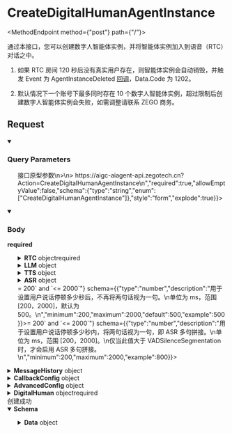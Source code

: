 <h1 className={"openapi__heading"}>CreateDigitalHumanAgentInstance</h1>

<MethodEndpoint method={"post"} path={"/"}></MethodEndpoint>


通过本接口，您可以创建数字人智能体实例，并将智能体实例加入到语音（RTC）对话之中。


<Warning title="注意">

1. 如果 RTC 房间 120 秒后没有真实用户存在，则智能体实例会自动销毁，并触发 Event 为 AgentInstanceDeleted [回调](/aiagent-server/callbacks/receiving-callback)，Data.Code 为 1202。

2. 默认情况下一个账号下最多同时存在 10 个数字人智能体实例，超过限制后创建数字人智能体实例会失败，如需调整请联系 ZEGO 商务。

</Warning>


## Request
<details style={{"marginBottom":"1rem"}} className={"openapi-markdown__details"} data-collapsed={false} open={true}><summary style={{}}><h3 className={"openapi-markdown__details-summary-header-params"}>Query Parameters</h3></summary><div><ul><ParamsItem className={"paramsItem"} param={{"name":"Action","in":"query","description":"> 接口原型参数\n>\n> https://aigc-aiagent-api.zegotech.cn?Action=CreateDigitalHumanAgentInstance\n","required":true,"allowEmptyValue":false,"schema":{"type":"string","enum":["CreateDigitalHumanAgentInstance"]},"style":"form","explode":true}}></ParamsItem><ParamsItem className={"paramsItem"} param={{"name":"AppId","in":"query","description":"AppId，ZEGO 分配的用户唯一凭证。","required":true,"schema":{"type":"integer","format":"uint32"}}}></ParamsItem><ParamsItem className={"paramsItem"} param={{"name":"SignatureNonce","in":"query","description":"随机字符串。","required":true,"schema":{"type":"string"}}}></ParamsItem><ParamsItem className={"paramsItem"} param={{"name":"Timestamp","in":"query","description":"Unix 时间戳，单位为秒。最多允许 10 分钟的误差。","required":true,"schema":{"type":"integer","format":"int64"}}}></ParamsItem><ParamsItem className={"paramsItem"} param={{"name":"Signature","in":"query","description":"签名，用于验证请求的合法性。","required":true,"schema":{"type":"string"}}}></ParamsItem><ParamsItem className={"paramsItem"} param={{"name":"SignatureVersion","in":"query","description":"签名版本号，默认值为 2.0。","required":true,"schema":{"type":"string","enum":["2.0"]}}}></ParamsItem></ul></div></details>
<MimeTabs className={"openapi-tabs__mime request"}><TabItem label={"application/json"} value={"application/json-schema"}><details style={{}} className={"openapi-markdown__details mime"} data-collapsed={false} open={true}><summary style={{}} className={"openapi-markdown__details-summary-mime"}><h3 className={"openapi-markdown__details-summary-header-body"}>Body</h3><strong className={"openapi-schema__required"}>required</strong></summary><ul className={"request-schema-first-body-node-container"}><SchemaItem collapsible={false} name={"AgentId"} required={true} schemaName={"string"} qualifierMessage={undefined} schema={{"type":"string","description":"已注册的智能体唯一标识符","example":"xiaozhi"}}></SchemaItem><SchemaItem collapsible={false} name={"UserId"} required={true} schemaName={"string"} qualifierMessage={"**Possible values:** `<= 32 characters`"} schema={{"type":"string","description":"用于登录 RTC 房间的真实用户 ID。 仅支持数字、英文字符、'-'、'_'。","example":"user_1","maxLength":32}}></SchemaItem><SchemaItem collapsible={true} className={"schemaItem"}><details style={{}} className={"openapi-markdown__details"}><summary style={{}}><span className={"openapi-schema__container"}><strong className={"openapi-schema__property"}>RTC</strong><span className={"openapi-schema__name"}> object</span><span className={"openapi-schema__divider"}></span><span className={"openapi-schema__required"}>required</span></span></summary><div className={"schema-description-container"}><div className={"schema-description"}><div>  <p>RTC 相关信息</p>  <br/>  <strong>📌 重要说明</strong>  <p>所有属性字符限制：仅支持数字、英文字符、'_'、'-'、'.'。</p></div></div><SchemaItem collapsible={false} name={"RoomId"} required={true} schemaName={"string"} qualifierMessage={"**Possible values:** `<= 128 characters`"} schema={{"type":"string","description":"RTC 房间 ID。","maxLength":128,"example":"room_1"}}></SchemaItem><SchemaItem collapsible={false} name={"AgentStreamId"} required={true} schemaName={"string"} qualifierMessage={"**Possible values:** `<= 128 characters`"} schema={{"type":"string","description":"智能体实例推流使用的流 ID。\n> **📌 重要说明**\n>\n> 请确保当前运行中的多个智能体实例（即便不在同一个 RTC 房间）使用不同的流 ID，否则会导致后创建的智能体实例推流失败。\n","maxLength":128,"example":"agent_stream_1"}}></SchemaItem><SchemaItem collapsible={false} name={"AgentUserId"} required={true} schemaName={"string"} qualifierMessage={"**Possible values:** `<= 32 characters`"} schema={{"type":"string","description":"智能体实例的用户 ID。\n> **📌 重要说明**\n>\n> 需确保同时在运行中的多个智能体实例（即便不在同一个 RTC 房间）使用不同的用户 ID，否则先创建的智能体实例会被踢出 RTC 房间。\n","maxLength":32,"example":"agent_user_1"}}></SchemaItem><SchemaItem collapsible={false} name={"UserStreamId"} required={true} schemaName={"string"} qualifierMessage={"**Possible values:** `<= 128 characters`"} schema={{"type":"string","description":"真实用户推流使用的流 ID。","maxLength":128,"example":"user_stream_1"}}></SchemaItem></div></details></SchemaItem><SchemaItem collapsible={true} className={"schemaItem"}><details style={{}} className={"openapi-markdown__details"}><summary style={{}}><span className={"openapi-schema__container"}><strong className={"openapi-schema__property"}>LLM</strong><span className={"openapi-schema__name"}> object</span></span></summary><div className={"schema-description-container"}><SchemaItem collapsible={false} name={"Url"} required={true} schemaName={"string"} qualifierMessage={undefined} schema={{"type":"string","description":"接收请求的端点（可以是你自己的服务，也可以是任何 LLM 服务提供商提供的服务），并且必须兼容 [OpenAI Chat Completions API](https://platform.openai.com/docs/api-reference/chat)。\n\n例如：https://api.openai.com/v1/chat/completions\n\n> **📌 重要说明**\n>\n> 如果 ApiKey 设置为 \"zego_test\"，则必须使用以下 Url 地址之一：\n> - MiniMax：https://api.minimax.chat/v1/text/chatcompletion_v2\n> - 火山引擎（豆包）：https://ark.cn-beijing.volces.com/api/v3/chat/completions\n> - 阿里云百炼（通义千问）：https://dashscope.aliyuncs.com/compatible-mode/v1/chat/completions\n> - 阶跃星辰：https://api.stepfun.com/v1/chat/completions\n","example":"https://ark.cn-beijing.volces.com/api/v3/chat/completions"}}></SchemaItem><SchemaItem collapsible={false} name={"ApiKey"} required={false} schemaName={"string"} qualifierMessage={undefined} schema={{"type":"string","description":"LLM 服务提供商用于认证的参数。默认为空，但在生产环境中必须提供。\n\n> **📌 重要说明**\n>\n> 在接入测试期间(AI Agent 服务开通 2 周内)，可以将该参数值设置为 \"zego_test\" 即可使用该服务。\n","example":"zego_test"}}></SchemaItem><SchemaItem collapsible={false} name={"Model"} required={true} schemaName={"string"} qualifierMessage={undefined} schema={{"type":"string","description":"LLM 模型。不同的 LLM 服务提供商支持不同的模型，请参考其官方文档选择合适的模型。\n\n> **📌 重要说明**\n>\n> 如果 ApiKey 设置为 \"zego_test\"，则必须使用以下模型之一：\n> - MiniMax：\n>   - *MiniMax-Text-01*\n> - 火山引擎（豆包）：\n>   - *doubao-1-5-pro-32k-250115*\n>   - *doubao-1-5-lite-32k-250115*\n> - 阿里云百炼（通义千问）：\n>   - *qwen-plus*\n> - 阶跃星辰：\n>   - *step-2-16k*\n","example":"doubao-1-5-lite-32k-250115"}}></SchemaItem><SchemaItem collapsible={false} name={"SystemPrompt"} required={false} schemaName={"string"} qualifierMessage={undefined} schema={{"type":"string","description":"智能体系统提示（prompt）。调用 LLM 时附加在最前的预定义信息，用于控制 LLM 输出。可以是角色设定、提示词和回答样例等。","example":"你是一个友好的助手"}}></SchemaItem><SchemaItem collapsible={false} name={"Temperature"} required={false} schemaName={"number"} qualifierMessage={"**Possible values:** `>= 0` and `<= 2`"} schema={{"type":"number","description":"数值越高，输出越随机；数值越低，输出越集中和确定。","minimum":0,"maximum":2,"default":0.7,"example":0.7}}></SchemaItem><SchemaItem collapsible={false} name={"TopP"} required={false} schemaName={"number"} qualifierMessage={"**Possible values:** `>= 0` and `<= 1`"} schema={{"type":"number","description":"采样方法，数值越小，确定性越强；数值越大，随机性越强。","minimum":0,"maximum":1,"default":0.9,"example":0.9}}></SchemaItem><SchemaItem collapsible={false} name={"Params"} required={false} schemaName={"object"} qualifierMessage={undefined} schema={{"type":"object","description":"LLM 服务提供商支持的其他参数，如最大 Token 数量限制等。不同的 LLM 提供商支持不同的参数，请参考其官方文档并根据需要填写。","example":{"max_tokens":16384}}}></SchemaItem><SchemaItem collapsible={false} name={"AddAgentInfo"} required={false} schemaName={"boolean"} qualifierMessage={undefined} schema={{"type":"boolean","description":"如果此值为 true，AI Agent 服务器在请求 LLM 服务时会在请求参数中包含智能体信息。\n您可以使用此参数在自定义 LLM 服务中执行额外的业务逻辑。\n\nagent_info 的结构如下：\n- room_id: 房间 ID\n- user_id: 用户 ID\n- agent_instance_id: 智能体实例 ID\n","default":false,"example":false}}></SchemaItem></div></details></SchemaItem><SchemaItem collapsible={true} className={"schemaItem"}><details style={{}} className={"openapi-markdown__details"}><summary style={{}}><span className={"openapi-schema__container"}><strong className={"openapi-schema__property"}>TTS</strong><span className={"openapi-schema__name"}> object</span></span></summary><div className={"schema-description-container"}><SchemaItem collapsible={false} name={"Vendor"} required={true} schemaName={"string"} qualifierMessage={"**Possible values:** [`Aliyun`, `ByteDance`, `ByteDanceFlowing`, `MiniMax`, `CosyVoice`]"} schema={{"type":"string","description":"语音合成（TTS）服务提供商。选项：\n- Aliyun: 阿里云\n- ByteDance: 字节跳动火山语音（大模型语音合成 API）\n- ByteDanceFlowing: 字节跳动火山语音（流式语音合成 API (WebSocket)）\n- MiniMax: MiniMax\n- CosyVoice: 阿里云 CosyVoice\n","enum":["Aliyun","ByteDance","ByteDanceFlowing","MiniMax","CosyVoice"],"example":"ByteDance"}}></SchemaItem><SchemaItem collapsible={true} className={"schemaItem"}><details style={{}} className={"openapi-markdown__details"}><summary style={{}}><span className={"openapi-schema__container"}><strong className={"openapi-schema__property"}>Params</strong><span className={"openapi-schema__name"}> object</span><span className={"openapi-schema__divider"}></span><span className={"openapi-schema__required"}>required</span></span></summary><div className={"schema-description-container"}><div className={"schema-description"}><div>  <p>TTS 配置参数，格式为 JSON 对象。包含 app 参数（用于认证）和其他参数（用于调整 TTS 效果）。</p>  <br/>  <p>除 app 参数外，还可以传入其他 TTS 配置参数来调整语音合成效果，这些参数会直接透传给对应的 TTS 服务提供商。</p>  <p>您可以根据 Vendor 的值，参考如下服务提供商的官方文档获取所需信息：</p>  <p>- Aliyun：[智能语音合成 - 接口说明](https://help.aliyun.com/zh/isi/developer-reference/overview-of-speech-synthesis?spm=a2c4g.11186623.help-menu-30413.d_3_1_0_0.9e5b1f01YvXYPa&scm=20140722.H_84435._.OR_help-T_cn~zh-V_1#section-ljp-l5z-efu)</p>  <p>- ByteDance：[大模型语音合成 API - 参数列表 - 请求参数](https://www.volcengine.com/docs/6561/1257584#%E8%AF%B7%E6%B1%82%E5%8F%82%E6%95%B0)</p>  <p>- ByteDanceFlowing：[双向流式 API - WebSocket 二进制协议](https://www.volcengine.com/docs/6561/1329505#websocket-%E4%BA%8C%E8%BF%9B%E5%88%B6%E5%8D%8F%E8%AE%AE) 中的 “Payload 请求参数”</p>  <p>- MiniMax：[语音模型 - T2A v2 - WebSocket - 接口请求参数](https://platform.minimaxi.com/document/T2A%20V2?key=66719005a427f0c8a5701643#PxNsxKPXzZqmI7zIc3O2Wy63)</p>  <p>- CosyVoice：[语音合成CosyVoice WebSocket API](https://help.aliyun.com/zh/model-studio/cosyvoice-websocket-api?spm=a2c4g.11186623.help-menu-2400256.d_2_5_0_2.3edf33b47WqNcp) 中的 “payload 请求参数”</p></div></div><SchemaItem collapsible={true} className={"schemaItem"}><details style={{}} className={"openapi-markdown__details"}><summary style={{}}><strong>app</strong><span className={"schema-name"}> object</span><strong style={{"fontSize":"var(--ifm-code-font-size)","color":"var(--openapi-required)"}}> required</strong></summary><div className={"schema-description-container"}><div className={"schema-description"}>用于 TTS 服务鉴权，不同的 Vendor 值要求传入的 app 参数的结构不同，请查看一下每个厂商的要求说明。</div></div><div className={"oneof-container"}><span className={"oneof-label badge badge--info"}>oneOf</span><SchemaTabs><TabItem label={"Aliyun"} value={"0-item-properties"}><SchemaItem collapsible={false} name={"app_key"} required={true} schemaName={"string"} qualifierMessage={undefined} schema={{"type":"string","description":"请参考阿里云文档 [智能语音交互 - 快速入门 - 从这里开始](https://help.aliyun.com/zh/isi/getting-started/start-here?spm=a2c4g.11186623.0.0.44f34b4f40XABA#659bb8103941q) 中 “步骤 4：管理项目” 获取 AppKey 并传入此处。\n> **📌 重要说明**\n>\n> 在接入测试期间(AI Agent 服务开通 2 周内)，可以将该参数值设置为 \"zego_test\" 即可使用该服务。\n","example":"zego_test"}}></SchemaItem><SchemaItem collapsible={false} name={"ak_id"} required={true} schemaName={"string"} qualifierMessage={undefined} schema={{"type":"string","description":"请参考阿里云文档 [智能语音交互 - 快速入门 - 从这里开始](https://help.aliyun.com/zh/isi/getting-started/start-here?spm=a2c4g.11186623.0.0.44f34b4f40XABA#659bb8103941q) 中 “步骤 2：创建 AccessKey” 获取 AccessKey ID 并传入此处。\n> **📌 重要说明**\n>\n> 在接入测试期间(AI Agent 服务开通 2 周内)，可以将该参数值设置为 \"zego_test\" 即可使用该服务。\n","example":"zego_test"}}></SchemaItem><SchemaItem collapsible={false} name={"ak_key"} required={true} schemaName={"string"} qualifierMessage={undefined} schema={{"type":"string","description":"请参考阿里云文档 [智能语音交互 - 快速入门 - 从这里开始](https://help.aliyun.com/zh/isi/getting-started/start-here?spm=a2c4g.11186623.0.0.44f34b4f40XABA#659bb8103941q) 中 “步骤 2：创建 AccessKey” 获取 AccessKey Secret 并传入此处。\n> **📌 重要说明**\n>\n> 在接入测试期间(AI Agent 服务开通 2 周内)，可以将该参数值设置为 \"zego_test\" 即可使用该服务。\n","example":"zego_test"}}></SchemaItem></TabItem><TabItem label={"ByteDance"} value={"1-item-properties"}><SchemaItem collapsible={false} name={"appid"} required={true} schemaName={"string"} qualifierMessage={undefined} schema={{"type":"string","description":"请参考火山引擎文档 [语音技术 - 快速入门 - 控制台使用 FAQ](https://www.volcengine.com/docs/6561/196768#q1%EF%BC%9A%E5%93%AA%E9%87%8C%E5%8F%AF%E4%BB%A5%E8%8E%B7%E5%8F%96%E5%88%B0%E4%BB%A5%E4%B8%8B%E5%8F%82%E6%95%B0appid%EF%BC%8Ccluster%EF%BC%8Ctoken%EF%BC%8Cauthorization-type%EF%BC%8Csecret-key-%EF%BC%9F) 中 “哪里可以获取到以下参数appid，cluster，token，authorization_type，secret_key ？”。\n> **📌 重要说明**\n>\n> 在接入测试期间(AI Agent 服务开通 2 周内)，可以将该参数值设置为 \"zego_test\" 即可使用该服务。\n","example":"zego_test"}}></SchemaItem><SchemaItem collapsible={false} name={"token"} required={true} schemaName={"string"} qualifierMessage={undefined} schema={{"type":"string","description":"请参考火山引擎文档 [语音技术 - 快速入门 - 控制台使用 FAQ](https://www.volcengine.com/docs/6561/196768#q1%EF%BC%9A%E5%93%AA%E9%87%8C%E5%8F%AF%E4%BB%A5%E8%8E%B7%E5%8F%96%E5%88%B0%E4%BB%A5%E4%B8%8B%E5%8F%82%E6%95%B0appid%EF%BC%8Ccluster%EF%BC%8Ctoken%EF%BC%8Cauthorization-type%EF%BC%8Csecret-key-%EF%BC%9F) 中 “哪里可以获取到以下参数appid，cluster，token，authorization_type，secret_key ？”。\n> **📌 重要说明**\n>\n> 在接入测试期间(AI Agent 服务开通 2 周内)，可以将该参数值设置为 \"zego_test\" 即可使用该服务。\n","example":"zego_test"}}></SchemaItem><SchemaItem collapsible={false} name={"cluster"} required={true} schemaName={""} qualifierMessage={"**Possible values:** [`volcano_tts`, `volcano_mega`, `volcano_icl`]"} schema={{"description":"火山引擎集群配置\n> **📌 重要说明**\n>\n> 此参数需与 audio.voice_type 参数匹配。\n","enum":["volcano_tts","volcano_mega","volcano_icl"],"default":"volcano_tts","example":"volcano_tts"}}></SchemaItem></TabItem><TabItem label={"ByteDanceFlowing"} value={"2-item-properties"}><SchemaItem collapsible={false} name={"appid"} required={true} schemaName={"string"} qualifierMessage={undefined} schema={{"type":"string","description":"请参考火山引擎文档 [语音技术 - 快速入门 - 控制台使用 FAQ](https://www.volcengine.com/docs/6561/196768#q1%EF%BC%9A%E5%93%AA%E9%87%8C%E5%8F%AF%E4%BB%A5%E8%8E%B7%E5%8F%96%E5%88%B0%E4%BB%A5%E4%B8%8B%E5%8F%82%E6%95%B0appid%EF%BC%8Ccluster%EF%BC%8Ctoken%EF%BC%8Cauthorization-type%EF%BC%8Csecret-key-%EF%BC%9F) 中 “哪里可以获取到以下参数appid，cluster，token，authorization_type，secret_key ？”。\n> **📌 重要说明**\n>\n> 在接入测试期间(AI Agent 服务开通 2 周内)，可以将该参数值设置为 \"zego_test\" 即可使用该服务。\n","example":"zego_test"}}></SchemaItem><SchemaItem collapsible={false} name={"token"} required={true} schemaName={"string"} qualifierMessage={undefined} schema={{"type":"string","description":"请参考火山引擎文档 [语音技术 - 快速入门 - 控制台使用 FAQ](https://www.volcengine.com/docs/6561/196768#q1%EF%BC%9A%E5%93%AA%E9%87%8C%E5%8F%AF%E4%BB%A5%E8%8E%B7%E5%8F%96%E5%88%B0%E4%BB%A5%E4%B8%8B%E5%8F%82%E6%95%B0appid%EF%BC%8Ccluster%EF%BC%8Ctoken%EF%BC%8Cauthorization-type%EF%BC%8Csecret-key-%EF%BC%9F) 中 “哪里可以获取到以下参数appid，cluster，token，authorization_type，secret_key ？”。\n> **📌 重要说明**\n>\n> 在接入测试期间(AI Agent 服务开通 2 周内)，可以将该参数值设置为 \"zego_test\" 即可使用该服务。\n","example":"zego_test"}}></SchemaItem><SchemaItem collapsible={false} name={"resource_id"} required={true} schemaName={""} qualifierMessage={"**Possible values:** [`volc.service_type.10029`, `volc.megatts.default`, `volc.megatts.concurr`]"} schema={{"description":"火山引擎资源 ID\n> **📌 重要说明**\n>\n> 此参数需与 req_params.speaker 参数匹配。\n","enum":["volc.service_type.10029","volc.megatts.default","volc.megatts.concurr"],"default":"volc.service_type.10029","example":"volc.service_type.10029"}}></SchemaItem></TabItem><TabItem label={"MiniMax"} value={"3-item-properties"}><SchemaItem collapsible={false} name={"api_key"} required={true} schemaName={"string"} qualifierMessage={undefined} schema={{"type":"string","description":"请参考 MiniMax 文档 [快速开始](https://platform.minimaxi.com/document/Fast%20access?key=66701cf51d57f38758d581b2) 获取 api key 并传入此处。\n> **📌 重要说明**\n>\n> 在接入测试期间(AI Agent 服务开通 2 周内)，可以将该参数值设置为 \"zego_test\" 即可使用该服务。\n","example":"zego_test"}}></SchemaItem></TabItem><TabItem label={"CosyVoice"} value={"4-item-properties"}><SchemaItem collapsible={false} name={"api_key"} required={true} schemaName={"string"} qualifierMessage={undefined} schema={{"type":"string","description":"请参考 CosyVoice 文档 [获取API Key](https://help.aliyun.com/zh/model-studio/get-api-key?spm=a2c4g.11186623.0.0.621433b4VRO9z6) 获取 api key 并传入此处。\n> **📌 重要说明**\n>\n> 在接入测试期间(AI Agent 服务开通 2 周内)，可以将该参数值设置为 \"zego_test\" 即可使用该服务。\n","example":"zego_test"}}></SchemaItem></TabItem></SchemaTabs></div></details></SchemaItem><SchemaItem collapsible={false} name={"other_params"} required={false} schemaName={"string"} qualifierMessage={undefined} schema={{"type":"string","description":"\n> **📌 重要说明**\n>\n> other_params 不是一个有效参数，仅仅是为了说明如何透传厂商参数。\n> 除 app 参数外，其余参数均直接透传厂商参数。\n\n以下是各家厂商的参数填写示例，请根据实际需求填写：\n\n1. Aliyun:\n```json\n\"TTS\": {\n    \"Vendor\": \"Aliyun\",\n    \"Params\": {\n        \"app\":{\n            \"app_key\": \"your key\",\n            \"ak_id\": \"your ak id\",\n            \"ak_key\": \"your ak key\"\n        },\n        \"voice\": \"zhitian_emo\"\n    }\n}\n```\n2. ByteDance:\n```json\n/*\n    cluster 配置说明：\n    默认 ：volcano_tts：普通音色的集群\n          volcano_mega： 声音复刻大模型 1.0\n          volcano_icl：声音复刻大模型 2.0\n*/\n\n\"TTS\": {\n    \"Vendor\": \"ByteDance\",\n    \"Params\": {\n        \"app\": {\n            \"appid\": \"your_appid\",\n            \"token\": \"your_token\",\n            \"cluster\": \"volcano_tts\"\n        },\n        \"audio\": {\n            \"voice_type\": \"your_voice_type\"\n        }\n    }\n}\n```\n3. ByteDanceFlowing:\n```json\n/*\n    resource_id 配置说明：\n    默认 ：volc.service_type.10029， 即：火山大模型语音合成\n    声音复刻2.0：\n       volc.megatts.default（小时版）\n       volc.megatts.concurr（并发版）\n    ⚠️（不支持声音复刻1.0）\n    ⚠️注意：speaker（音色id）和resource_id 要匹配\n*/\n\n\"TTS\": {\n    \"Vendor\": \"ByteDanceFlowing\",\n    \"Params\": {\n        \"app\": {\n            \"appid\": \"your appid\",\n            \"token\": \"your token\",\n            \"resource_id\": \"volc.service_type.10029\" // 音色resourceid\n        },\n        \"req_params\": {\n            \"speaker\": \"zh_female_qingxinnvsheng_mars_bigtts\" //音色id\n        }\n    }\n}\n```\n4. Minimax:\n```json\n\"TTS\": {\n    \"Vendor\": \"MiniMax\",\n    \"Params\": {\n        \"app\": {\n            \"group_id\": \"your_group_id\",\n            \"api_key\":  \"your_api_key\",\n        },\n        \"model\": \"speech-02-turbo-preview\",\n        \"voice_setting\": {\n            \"voice_id\": \"male-qn-qingse\"\n        }\n    }\n}\n```\n5. CosyVoice:\n```json\n{\n    \"Vendor\": \"CosyVoice\",\n    \"Params\": {\n        \"app\": {\n            \"api_key\": \"your_api_key\"\n        },\n        \"payload\": {\n            \"model\": \"cosyvoice-v2\",\n            \"parameters\": {\n                \"voice\": \"longxiaochun_v2\"\n            }\n        }\n    }\n}\n```\n"}}></SchemaItem></div></details></SchemaItem><SchemaItem collapsible={true} className={"schemaItem"}><details style={{}} className={"openapi-markdown__details"}><summary style={{}}><span className={"openapi-schema__container"}><strong className={"openapi-schema__property"}>FilterText</strong><span className={"openapi-schema__name"}> object[]</span></span></summary><div className={"schema-description-container"}><div className={"schema-description"}>从 LLM 返回的内容中过滤指定标点符号内的文本，然后再进行语音合成。注意：- 需要在 LLM > SystemPrompt 中定义哪些内容应该放在指定标点符号内- 此参数在更新智能体实例时无法更新</div><li className={"opening-array-bracket-container"}><div className={"opening-array-bracket"}><span className={"opening-array-bracket_text"}>Array</span><span className={"opening-array-bracket_symbol"}>[</span></div></li><SchemaItem collapsible={false} name={"BeginCharacters"} required={true} schemaName={"string"} qualifierMessage={undefined} schema={{"type":"string","description":"过滤文本的开始标点符号。例如，如果要过滤 () 中的内容，请设置为 (。","example":"("}}></SchemaItem><SchemaItem collapsible={false} name={"EndCharacters"} required={true} schemaName={"string"} qualifierMessage={undefined} schema={{"type":"string","description":"过滤文本的结束标点符号。例如，如果要过滤 () 中的内容，请设置为 )。","example":")"}}></SchemaItem><li className={"closing-array-bracket-container"}><div className={"closing-array-bracket"}>]</div></li></div></details></SchemaItem><SchemaItem collapsible={false} name={"TerminatorText"} required={false} schemaName={"string"} qualifierMessage={"**Possible values:** `<= 4 characters`"} schema={{"type":"string","maxLength":4,"description":"可用于设置 TTS 的终止文本。若输入 TTS 的文本中出现匹配 TerminatorText 字符串的内容，则本轮 TTS 从 TerminatorText 字符串（包含）开始的内容将不再进行语音合成。\n> **📌 重要说明**\n>\n> 双向流式只能设置一个字符。\n"}}></SchemaItem></div></details></SchemaItem><SchemaItem collapsible={true} className={"schemaItem"}><details style={{}} className={"openapi-markdown__details"}><summary style={{}}><span className={"openapi-schema__container"}><strong className={"openapi-schema__property"}>ASR</strong><span className={"openapi-schema__name"}> object</span></span></summary><div className={"schema-description-container"}><SchemaItem collapsible={false} name={"HotWord"} required={false} schemaName={"string"} qualifierMessage={undefined} schema={{"type":"string","description":"热词列表用于提高识别准确率。格式：Hotword1|Weight1,Hotword2|Weight2,Hotword3|Weight3\n\n单个热词不超过 30 个字符（最多 10 个汉字），不能包含空格，权重范围：[-1, 11]。\n最多支持 128 个热词\n\n> **📌 重要说明**\n>\n> 当权重为 11 时，表示该词为超级热词。建议仅将重要且必须生效的热词设置到 11，过多权重为 11 的热词会影响识别效果。\n","example":"历史类|10,物理类|10,体育类|10"}}></SchemaItem><SchemaItem collapsible={true} className={"schemaItem"}><details style={{}} className={"openapi-markdown__details"}><summary style={{}}><span className={"openapi-schema__container"}><strong className={"openapi-schema__property"}>Params</strong><span className={"openapi-schema__name"}> object</span></span></summary><div className={"schema-description-container"}><div className={"schema-description"}>扩展参数，详情请联系 ZEGO 技术支持。</div><SchemaItem collapsible={false} name={"engine_model_type"} required={false} schemaName={"string"} qualifierMessage={"**Possible values:** [`16k_zh`, `16k_zh-PY`, `16k_zh-TW`, `16k_zh_edu`, `16k_zh_medical`, `16k_zh_court`, `16k_yue`, `16k_en`, `16k_en_game`, `16k_en_edu`, `16k_ko`, `16k_ja`, `16k_th`, `16k_id`, `16k_vi`, `16k_ms`, `16k_fil`, `16k_pt`, `16k_tr`, `16k_ar`, `16k_es`, `16k_hi`, `16k_fr`, `16k_de`, `16k_zh_dialect`]"} schema={{"type":"string","default":"16k_zh","enum":["16k_zh","16k_zh-PY","16k_zh-TW","16k_zh_edu","16k_zh_medical","16k_zh_court","16k_yue","16k_en","16k_en_game","16k_en_edu","16k_ko","16k_ja","16k_th","16k_id","16k_vi","16k_ms","16k_fil","16k_pt","16k_tr","16k_ar","16k_es","16k_hi","16k_fr","16k_de","16k_zh_dialect"],"description":"设置识别引擎模型类型\n<details>\n<summary>点击展开查看支持的语言类型详细说明</summary>\n<ul>\n  <li>16k_zh：中文通用；</li>\n  <li>16k_zh-PY：中英粤；</li>\n  <li>16k_zh-TW：中文繁体；</li>\n  <li>16k_zh_edu：中文教育；</li>\n  <li>16k_zh_medical：中文医疗；</li>\n  <li>16k_zh_court：中文法庭；</li>\n  <li>16k_yue：粤语；</li>\n  <li>16k_en：英文通用；</li>\n  <li>16k_en_game：英文游戏；</li>\n  <li>16k_en_edu：英文教育；</li>\n  <li>16k_ko：韩语；</li>\n  <li>16k_ja：日语；</li>\n  <li>16k_th：泰语；</li>\n  <li>16k_id：印度尼西亚语；</li>\n  <li>16k_vi：越南语；</li>\n  <li>16k_ms：马来语；</li>\n  <li>16k_fil：菲律宾语；</li>\n  <li>16k_pt：葡萄牙语；</li>\n  <li>16k_tr：土耳其语；</li>\n  <li>16k_ar：阿拉伯语；</li>\n  <li>16k_es：西班牙语；</li>\n  <li>16k_hi：印地语；</li>\n  <li>16k_fr：法语；</li>\n  <li>16k_de：德语；</li>\n  <li>16k_zh_dialect：中文普通话 + 多方言混合引擎，除普通话外支持23种方言（上海话、四川话、武汉话、贵阳话、昆明话、西安话、郑州话、太原话、兰州话、银川话、西宁话、南京话、合肥话、南昌话、长沙话、苏州话、杭州话、济南话、天津话、石家庄话、黑龙江话、吉林话、辽宁话）；</li>\n</ul>\n</details>\n"}}></SchemaItem></div></details></SchemaItem><SchemaItem collapsible={false} name={"VADSilenceSegmentation"} required={false} schemaName={"number"} qualifierMessage={"**Possible values:** `>= 200` and `<= 2000`"} schema={{"type":"number","description":"用于设置用户说话停顿多少秒后，不再将两句话视为一句。\n单位为 ms，范围 [200，2000]，默认为 500。\n","minimum":200,"maximum":2000,"default":500,"example":500}}></SchemaItem><SchemaItem collapsible={false} name={"PauseInterval"} required={false} schemaName={"number"} qualifierMessage={"**Possible values:** `>= 200` and `<= 2000`"} schema={{"type":"number","description":"用于设置用户说话停顿多少秒内，将两句话视为一句，即 ASR 多句拼接。\n单位为 ms，范围 [200，2000]。\n仅当此值大于 VADSilenceSegmentation 时，才会启用 ASR 多句拼接。\n","minimum":200,"maximum":2000,"example":800}}></SchemaItem></div></details></SchemaItem><SchemaItem collapsible={true} className={"schemaItem"}><details style={{}} className={"openapi-markdown__details"}><summary style={{}}><span className={"openapi-schema__container"}><strong className={"openapi-schema__property"}>MessageHistory</strong><span className={"openapi-schema__name"}> object</span></span></summary><div className={"schema-description-container"}><div className={"schema-description"}>供智能体实例使用的历史消息的配置</div><SchemaItem collapsible={false} name={"SyncMode"} required={false} schemaName={"integer"} qualifierMessage={"**Possible values:** [`0`, `1`]"} schema={{"type":"integer","description":"消息同步模式：\n- 0: 从即时通讯 (ZIM) 同步\n- 1: 通过 Messages 参数同步\n","enum":[0,1],"default":0,"example":0}}></SchemaItem><SchemaItem collapsible={true} className={"schemaItem"}><details style={{}} className={"openapi-markdown__details"}><summary style={{}}><span className={"openapi-schema__container"}><strong className={"openapi-schema__property"}>Messages</strong><span className={"openapi-schema__name"}> object[]</span></span></summary><div className={"schema-description-container"}><div className={"schema-description"}>**Possible values:** `<= 100`</div><div className={"schema-description"}>消息列表</div><li className={"opening-array-bracket-container"}><div className={"opening-array-bracket"}><span className={"opening-array-bracket_text"}>Array</span><span className={"opening-array-bracket_symbol"}>[</span></div></li><SchemaItem collapsible={false} name={"Role"} required={true} schemaName={"string"} qualifierMessage={"**Possible values:** [`user`, `assistant`]"} schema={{"type":"string","description":"消息发送者的角色\n- user: 用户\n- assistant: 智能体\n","enum":["user","assistant"],"example":"user"}}></SchemaItem><SchemaItem collapsible={false} name={"Content"} required={true} schemaName={"string"} qualifierMessage={undefined} schema={{"type":"string","description":"消息内容","example":"你好，我想了解一下产品信息"}}></SchemaItem><li className={"closing-array-bracket-container"}><div className={"closing-array-bracket"}>]</div></li></div></details></SchemaItem><SchemaItem collapsible={false} name={"WindowSize"} required={false} schemaName={"Int"} qualifierMessage={"**Possible values:** `>= 0` and `<= 200`"} schema={{"type":"integer","format":"Int","description":"每次调用 LLM 服务时使用的近期历史消息数量。影响 LLM 上下文理解能力，建议设置为 10-30。","minimum":0,"maximum":200,"default":20,"example":20}}></SchemaItem><SchemaItem collapsible={true} className={"schemaItem"}><details style={{}} className={"openapi-markdown__details"}><summary style={{}}><span className={"openapi-schema__container"}><strong className={"openapi-schema__property"}>ZIM</strong><span className={"openapi-schema__name"}> object</span></span></summary><div className={"schema-description-container"}><div className={"schema-description"}>ZIM 相关信息。<div><br/><strong>📌 重要说明</strong><p>- 仅当 MessageHistory.SyncMode 为 0 时有效。</p><p>- 请确保您的项目已开通 ZIM 服务。</p><p>- 请确保已调用 ZIM 机器人注册接口，并将返回的 UserInfo.UserId 作为 RobotId。</p><p>- 建议您提前注册机器人，以便完善用户信息设置并提升智能体实例的创建效率。</p></div></div><SchemaItem collapsible={false} name={"RobotId"} required={false} schemaName={"string"} qualifierMessage={undefined} schema={{"type":"string","description":"ZIM 机器人 ID。即调用 ZIM [注册机器人](https://doc-zh.zego.im/zim-server/bot/register-bots#请求参数)接口对应的 UserInfo.UserId 。用于加载用户与该 ZIM 机器人的聊天上下文，并将对话过程中产生的消息同步至 ZIM。如果此参数为空，实时互动 AI Agent 后台将随机生成。","example":"@RBT#robot_123"}}></SchemaItem><SchemaItem collapsible={false} name={"LoadMessageCount"} required={false} schemaName={"integer"} qualifierMessage={"**Possible values:** `>= 0` and `<= 200`"} schema={{"type":"integer","description":"创建智能体实例时，从 ZIM 服务获取多少条消息作为上下文。默认为 WindowSize 的值（取值上限）。","minimum":0,"maximum":200,"example":20}}></SchemaItem></div></details></SchemaItem></div></details></SchemaItem><SchemaItem collapsible={true} className={"schemaItem"}><details style={{}} className={"openapi-markdown__details"}><summary style={{}}><span className={"openapi-schema__container"}><strong className={"openapi-schema__property"}>CallbackConfig</strong><span className={"openapi-schema__name"}> object</span></span></summary><div className={"schema-description-container"}><div className={"schema-description"}>服务端回调配置<div><br/><strong>📌 重要说明</strong><p>在配置以下参数前，你需要参考 [接收回调](/aiagent-server/callbacks/receiving-callback) 设置好回调地址，并了解具体字段说明。</p></div></div><SchemaItem collapsible={false} name={"ASRResult"} required={false} schemaName={"integer"} qualifierMessage={"**Possible values:** [`0`, `1`]"} schema={{"type":"integer","description":"是否开启服务端回调 ASR 结果。","enum":[0,1],"default":0}}></SchemaItem><SchemaItem collapsible={false} name={"LLMResult"} required={false} schemaName={"integer"} qualifierMessage={"**Possible values:** [`0`, `1`]"} schema={{"type":"integer","description":"是否开启服务端回调 LLM 结果。如果开启，则 ZEGO 服务端将会按照每句话返回 LLM 输出结果。","enum":[0,1],"default":0}}></SchemaItem><SchemaItem collapsible={false} name={"Interrupted"} required={false} schemaName={"integer"} qualifierMessage={"**Possible values:** [`0`, `1`]"} schema={{"type":"integer","description":"是否开启服务端回调智能体被打断结果。","enum":[0,1],"default":0}}></SchemaItem><SchemaItem collapsible={false} name={"UserSpeakAction"} required={false} schemaName={"integer"} qualifierMessage={"**Possible values:** [`0`, `1`]"} schema={{"type":"integer","description":"是否开启服务端回调用户说话的回调。","enum":[0,1],"default":0}}></SchemaItem><SchemaItem collapsible={false} name={"AgentSpeakAction"} required={false} schemaName={"integer"} qualifierMessage={"**Possible values:** [`0`, `1`]"} schema={{"type":"integer","description":"是否开启服务端回调智能体说话的回调。","enum":[0,1],"default":0}}></SchemaItem><SchemaItem collapsible={false} name={"UserAudioData"} required={false} schemaName={"integer"} qualifierMessage={"**Possible values:** [`0`, `1`]"} schema={{"type":"integer","description":"是否开启服务端回调用户说话音频数据。","enum":[0,1],"default":0}}></SchemaItem></div></details></SchemaItem><SchemaItem collapsible={true} className={"schemaItem"}><details style={{}} className={"openapi-markdown__details"}><summary style={{}}><span className={"openapi-schema__container"}><strong className={"openapi-schema__property"}>AdvancedConfig</strong><span className={"openapi-schema__name"}> object</span></span></summary><div className={"schema-description-container"}><SchemaItem collapsible={false} name={"InterruptMode"} required={false} schemaName={"integer"} qualifierMessage={"**Possible values:** [`0`, `1`]"} schema={{"type":"integer","description":"智能体说话时被用户语音打断的模式：\n- 0: 立即打断。如果在 AI 说话时用户说话，那么 AI 将被立刻打断，停止说话。\n- 1: 不打断。如果在 AI 说话时用户说话，那么 AI 不会被影响直到内容说完。\n","enum":[0,1],"default":0,"example":0}}></SchemaItem></div></details></SchemaItem><SchemaItem collapsible={true} className={"schemaItem"}><details style={{}} className={"openapi-markdown__details"}><summary style={{}}><span className={"openapi-schema__container"}><strong className={"openapi-schema__property"}>DigitalHuman</strong><span className={"openapi-schema__name"}> object</span><span className={"openapi-schema__divider"}></span><span className={"openapi-schema__required"}>required</span></span></summary><div className={"schema-description-container"}><SchemaItem collapsible={false} name={"DigitalHumanId"} required={false} schemaName={"string"} qualifierMessage={undefined} schema={{"type":"string","description":"数字人形象 ID","example":"xiaozhi"}}></SchemaItem><SchemaItem collapsible={false} name={"ConfigId"} required={false} schemaName={"string"} qualifierMessage={"**Possible values:** [`mobile`, `web`]"} schema={{"type":"string","description":"数字人配置 ID","enum":["mobile","web"],"example":"mobile"}}></SchemaItem><SchemaItem collapsible={false} name={"EncodeCode"} required={false} schemaName={"string"} qualifierMessage={"**Possible values:** [`H264`, `VP8`]"} schema={{"type":"string","description":"数字人视频编码格式","enum":["H264","VP8"],"default":"H264","example":"H264"}}></SchemaItem></div></details></SchemaItem></ul></details></TabItem></MimeTabs>
<div><div><ApiTabs label={undefined} id={undefined}><TabItem label={"200"} value={"200"}><div>创建成功</div><div><MimeTabs className={"openapi-tabs__mime"} schemaType={"response"}><TabItem label={"application/json"} value={"application/json"}><SchemaTabs className={"openapi-tabs__schema"}><TabItem label={"Schema"} value={"Schema"}><details style={{}} className={"openapi-markdown__details response"} data-collapsed={false} open={true}><summary style={{}} className={"openapi-markdown__details-summary-response"}><strong>Schema</strong></summary><ul className={"response-schema-first-body-node-container"}><SchemaItem collapsible={false} name={"Code"} required={false} schemaName={"integer"} qualifierMessage={undefined} schema={{"type":"integer","description":"返回码，0 表示成功，其他值表示失败。详情请参考 [返回码](/aiagent-server/api-reference/return-codes) 说明。","example":0}}></SchemaItem><SchemaItem collapsible={false} name={"Message"} required={false} schemaName={"string"} qualifierMessage={undefined} schema={{"type":"string","description":"请求结果说明","example":"success"}}></SchemaItem><SchemaItem collapsible={false} name={"RequestId"} required={false} schemaName={"string"} qualifierMessage={undefined} schema={{"type":"string","description":"请求 ID","example":"3151527792559699732"}}></SchemaItem><SchemaItem collapsible={true} className={"schemaItem"}><details style={{}} className={"openapi-markdown__details"}><summary style={{}}><span className={"openapi-schema__container"}><strong className={"openapi-schema__property"}>Data</strong><span className={"openapi-schema__name"}> object</span></span></summary><div className={"schema-description-container"}><SchemaItem collapsible={false} name={"AgentInstanceId"} required={false} schemaName={"string"} qualifierMessage={undefined} schema={{"type":"string","description":"智能体实例的唯一标识。","example":"1912122918452641792"}}></SchemaItem><SchemaItem collapsible={false} name={"DigitalHumanConfig"} required={false} schemaName={"string"} qualifierMessage={undefined} schema={{"type":"string","description":"数字人配置，给数字人移动端 SDK 使用。","example":"eyJEaWdpdGFsSHVtYW5JZCI6ImU1ODNkMzVmLTk3OTMtNDJiNC1hYjFiLTE4OWEzNWI4OGQxYyIsIlN0cmVhbXMiOlt7IlJvb21JZCI6ImlyXzU1NTd5bDVoIiwiU3RyZWFtSWQiOiJpcl81NTU3eWw1aF8xNzEwMl9hZ2VudCIsIkVuY29kZUNvZGUiOiJIMjY0IiwiQ29uZmlnSWQiOiJ3ZWIifV19"}}></SchemaItem></div></details></SchemaItem></ul></details></TabItem><TabItem label={"Example (from schema)"} value={"Example (from schema)"}><ResponseSamples responseExample={"{\n  \"Code\": 0,\n  \"Message\": \"success\",\n  \"RequestId\": \"3151527792559699732\",\n  \"Data\": {\n    \"AgentInstanceId\": \"1912122918452641792\",\n    \"DigitalHumanConfig\": \"eyJEaWdpdGFsSHVtYW5JZCI6ImU1ODNkMzVmLTk3OTMtNDJiNC1hYjFiLTE4OWEzNWI4OGQxYyIsIlN0cmVhbXMiOlt7IlJvb21JZCI6ImlyXzU1NTd5bDVoIiwiU3RyZWFtSWQiOiJpcl81NTU3eWw1aF8xNzEwMl9hZ2VudCIsIkVuY29kZUNvZGUiOiJIMjY0IiwiQ29uZmlnSWQiOiJ3ZWIifV19\"\n  }\n}"} language={"json"}></ResponseSamples></TabItem></SchemaTabs></TabItem></MimeTabs></div></TabItem></ApiTabs></div></div>
      